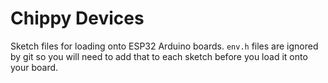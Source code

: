 # Chippy Devices

Sketch files for loading onto ESP32 Arduino boards. `env.h` files are ignored by git so you will need to add that to each sketch before you load it onto your board.
